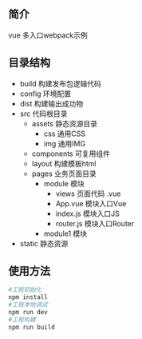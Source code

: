 ## 简介
vue 多入口webpack示例

## 目录结构
- build 构建发布包逻辑代码
- config 环境配置
- dist 构建输出成功物
- src 代码根目录
  + assets 静态资源目录
    + css 通用CSS
    + img 通用IMG
  + components 可复用组件
  + layout 构建模板html
  + pages 业务页面目录
    + module 模块
      + views 页面代码 .vue
      + App.vue 模块入口Vue
      + index.js 模块入口JS
      + router.js 模块入口Router
    + module1 模块
- static 静态资源

## 使用方法
```bash
#工程初始化
npm install
#工程本地调试
npm run dev
#工程构建
npm run build 
```
